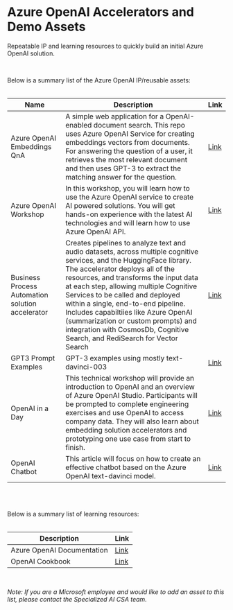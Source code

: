 # Azure OpenAI Accelerators and Demo Assets

Repeatable IP and learning resources to quickly build an initial Azure OpenAI solution.

<br/>


Below is a summary list of the Azure OpenAI IP/reusable assets:
<br/>
<br/>

| Name      | Description   | Link   |
| ----------- | ----------- | ----------- |
| Azure OpenAI Embeddings QnA | A simple web application for a OpenAI-enabled document search. This repo uses Azure OpenAI Service for creating embeddings vectors from documents. For answering the question of a user, it retrieves the most relevant document and then uses GPT-3 to extract the matching answer for the question. | [Link](https://github.com/ruoccofabrizio/azure-open-ai-embeddings-qna)
| Azure OpenAI Workshop |  In this workshop, you will learn how to use the Azure OpenAI service to create AI powered solutions. You will get hands-on experience with the latest AI technologies and will learn how to use Azure OpenAI API. | [Link](https://github.com/Azure/azure-openai-workshop)
| Business Process Automation solution accelerator | Creates pipelines to analyze text and audio datasets, across multiple cognitive services, and the HuggingFace library. The accelerator deploys all of the resources, and transforms the input data at each step, allowing multiple Cognitive Services to be called and deployed within a single, end-to-end pipeline. Includes capabiltiies like Azure OpenAI (summarization or custom prompts) and integration with CosmosDb, Cognitive Search, and RediSearch for Vector Search  | [Link](https://github.com/Azure/business-process-automation)
| GPT3 Prompt Examples | GPT-3 examples using mostly text-davinci-003 | [Link](https://gist.github.com/csiebler/d137386c4a63cc34810151bcdf150d54)
| OpenAI in a Day | This technical workshop will provide an introduction to OpenAI and an overview of Azure OpenAI Studio. Participants will be prompted to complete engineering exercises and use OpenAI to access company data. They will also learn about embedding solution accelerators and prototyping one use case from start to finish.| [Link](https://github.com/csiebler/openai-in-a-day)
| OpenAI Chatbot | This article will focus on how to create an effective chatbot based on the Azure OpenAI text-davinci model.| [Link](https://github.com/michalmar/openai-demos-bot-webapp)

<br/>
<br/>

Below is a summary list of learning resources:
<br/>
<br/>

|Description | Link   |
|----------- | ----------- |
| Azure OpenAI Documentation |  [Link](https://learn.microsoft.com/en-us/azure/cognitive-services/openai/)
| OpenAI Cookbook  |  [Link](https://github.com/openai/openai-cookbook)

<br/>

**Note*: If you are a Microsoft employee and would like to add an asset to this list, please contact the Specialized AI CSA team.*
